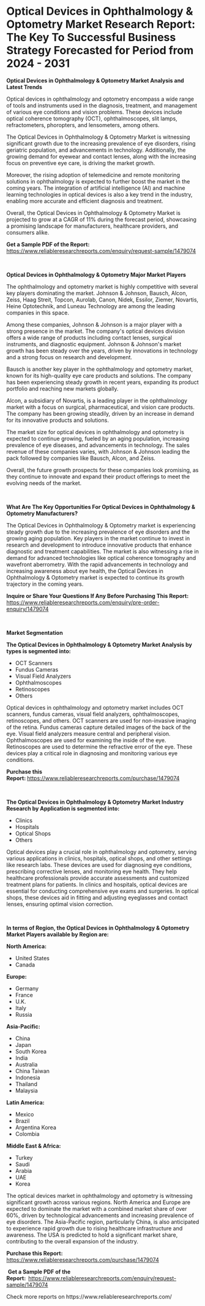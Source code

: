<p><h1>Optical Devices in Ophthalmology & Optometry Market Research Report: The Key To Successful Business Strategy Forecasted for Period from 2024 - 2031</h1></p><p><strong>Optical Devices in Ophthalmology & Optometry Market Analysis and Latest Trends</strong></p>
<p><p>Optical devices in ophthalmology and optometry encompass a wide range of tools and instruments used in the diagnosis, treatment, and management of various eye conditions and vision problems. These devices include optical coherence tomography (OCT), ophthalmoscopes, slit lamps, refractometers, phoropters, and lensometers, among others.</p><p>The Optical Devices in Ophthalmology & Optometry Market is witnessing significant growth due to the increasing prevalence of eye disorders, rising geriatric population, and advancements in technology. Additionally, the growing demand for eyewear and contact lenses, along with the increasing focus on preventive eye care, is driving the market growth.</p><p>Moreover, the rising adoption of telemedicine and remote monitoring solutions in ophthalmology is expected to further boost the market in the coming years. The integration of artificial intelligence (AI) and machine learning technologies in optical devices is also a key trend in the industry, enabling more accurate and efficient diagnosis and treatment.</p><p>Overall, the Optical Devices in Ophthalmology & Optometry Market is projected to grow at a CAGR of 11% during the forecast period, showcasing a promising landscape for manufacturers, healthcare providers, and consumers alike.</p></p>
<p><strong>Get a Sample PDF of the Report:&nbsp;</strong> <a href="https://www.reliableresearchreports.com/enquiry/request-sample/1479074">https://www.reliableresearchreports.com/enquiry/request-sample/1479074</a></p>
<p>&nbsp;</p>
<p><strong>Optical Devices in Ophthalmology & Optometry Major Market Players</strong></p>
<p><p>The ophthalmology and optometry market is highly competitive with several key players dominating the market. Johnson & Johnson, Bausch, Alcon, Zeiss, Haag Streit, Topcon, Aurolab, Canon, Nidek, Essilor, Ziemer, Novartis, Heine Optotechnik, and Luneau Technology are among the leading companies in this space. </p><p>Among these companies, Johnson & Johnson is a major player with a strong presence in the market. The company's optical devices division offers a wide range of products including contact lenses, surgical instruments, and diagnostic equipment. Johnson & Johnson's market growth has been steady over the years, driven by innovations in technology and a strong focus on research and development. </p><p>Bausch is another key player in the ophthalmology and optometry market, known for its high-quality eye care products and solutions. The company has been experiencing steady growth in recent years, expanding its product portfolio and reaching new markets globally. </p><p>Alcon, a subsidiary of Novartis, is a leading player in the ophthalmology market with a focus on surgical, pharmaceutical, and vision care products. The company has been growing steadily, driven by an increase in demand for its innovative products and solutions. </p><p>The market size for optical devices in ophthalmology and optometry is expected to continue growing, fueled by an aging population, increasing prevalence of eye diseases, and advancements in technology. The sales revenue of these companies varies, with Johnson & Johnson leading the pack followed by companies like Bausch, Alcon, and Zeiss. </p><p>Overall, the future growth prospects for these companies look promising, as they continue to innovate and expand their product offerings to meet the evolving needs of the market.</p></p>
<p>&nbsp;</p>
<p><strong>What Are The Key Opportunities For Optical Devices in Ophthalmology & Optometry Manufacturers?</strong></p>
<p><p>The Optical Devices in Ophthalmology & Optometry market is experiencing steady growth due to the increasing prevalence of eye disorders and the growing aging population. Key players in the market continue to invest in research and development to introduce innovative products that enhance diagnostic and treatment capabilities. The market is also witnessing a rise in demand for advanced technologies like optical coherence tomography and wavefront aberrometry. With the rapid advancements in technology and increasing awareness about eye health, the Optical Devices in Ophthalmology & Optometry market is expected to continue its growth trajectory in the coming years.</p></p>
<p><strong>Inquire or Share Your Questions If Any Before Purchasing This Report:</strong> <a href="https://www.reliableresearchreports.com/enquiry/pre-order-enquiry/1479074">https://www.reliableresearchreports.com/enquiry/pre-order-enquiry/1479074</a></p>
<p>&nbsp;</p>
<p><strong>Market Segmentation</strong></p>
<p><strong>The Optical Devices in Ophthalmology & Optometry Market Analysis by types is segmented into:</strong></p>
<p><ul><li>OCT Scanners</li><li>Fundus Cameras</li><li>Visual Field Analyzers</li><li>Ophthalmoscopes</li><li>Retinoscopes</li><li>Others</li></ul></p>
<p><p>Optical devices in ophthalmology and optometry market includes OCT scanners, fundus cameras, visual field analyzers, ophthalmoscopes, retinoscopes, and others. OCT scanners are used for non-invasive imaging of the retina. Fundus cameras capture detailed images of the back of the eye. Visual field analyzers measure central and peripheral vision. Ophthalmoscopes are used for examining the inside of the eye. Retinoscopes are used to determine the refractive error of the eye. These devices play a critical role in diagnosing and monitoring various eye conditions.</p></p>
<p><strong>Purchase this Report:&nbsp;</strong><a href="https://www.reliableresearchreports.com/purchase/1479074">https://www.reliableresearchreports.com/purchase/1479074</a></p>
<p>&nbsp;</p>
<p><strong>The Optical Devices in Ophthalmology & Optometry Market Industry Research by Application is segmented into:</strong></p>
<p><ul><li>Clinics</li><li>Hospitals</li><li>Optical Shops</li><li>Others</li></ul></p>
<p><p>Optical devices play a crucial role in ophthalmology and optometry, serving various applications in clinics, hospitals, optical shops, and other settings like research labs. These devices are used for diagnosing eye conditions, prescribing corrective lenses, and monitoring eye health. They help healthcare professionals provide accurate assessments and customized treatment plans for patients. In clinics and hospitals, optical devices are essential for conducting comprehensive eye exams and surgeries. In optical shops, these devices aid in fitting and adjusting eyeglasses and contact lenses, ensuring optimal vision correction.</p></p>
<p>&nbsp;</p>
<p><strong>In terms of Region, the Optical Devices in Ophthalmology & Optometry Market Players available by Region are:</strong></p>
<p>
    <p> <strong> North America: </strong>
        <ul>
            <li>United States</li>
            <li>Canada</li>
        </ul>
        </p> 
    <p> <strong> Europe: </strong>
        <ul>
            <li>Germany</li>
            <li>France</li>
            <li>U.K.</li>
            <li>Italy</li>
            <li>Russia</li>
        </ul>
        </p> 
    <p> <strong> Asia-Pacific: </strong>
        <ul>
            <li>China</li>
            <li>Japan</li>
            <li>South Korea</li>
            <li>India</li>
            <li>Australia</li>
            <li>China Taiwan</li>
            <li>Indonesia</li>
            <li>Thailand</li>
            <li>Malaysia</li>
        </ul>
        </p> 
    <p> <strong> Latin America: </strong>
        <ul>
            <li>Mexico</li>
            <li>Brazil</li>
            <li>Argentina Korea</li>
            <li>Colombia</li>
        </ul>
        </p> 
    <p> <strong> Middle East & Africa: </strong>
        <ul>
            <li>Turkey</li>
            <li>Saudi</li>
            <li>Arabia</li>
            <li>UAE</li>
            <li>Korea</li>
        </ul>
    </p>
    </p>
<p><p>The optical devices market in ophthalmology and optometry is witnessing significant growth across various regions. North America and Europe are expected to dominate the market with a combined market share of over 60%, driven by technological advancements and increasing prevalence of eye disorders. The Asia-Pacific region, particularly China, is also anticipated to experience rapid growth due to rising healthcare infrastructure and awareness. The USA is predicted to hold a significant market share, contributing to the overall expansion of the industry.</p></p>
<p><strong>Purchase this Report: </strong><a href="https://www.reliableresearchreports.com/purchase/1479074">https://www.reliableresearchreports.com/purchase/1479074</a></p>
<p>&nbsp;<strong>Get a Sample PDF of the Report:&nbsp;&nbsp;</strong><a href="https://www.reliableresearchreports.com/enquiry/request-sample/1479074">https://www.reliableresearchreports.com/enquiry/request-sample/1479074</a></p>
<p><strong></strong></p>
<p>Check more reports on https://www.reliableresearchreports.com/</p>
